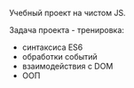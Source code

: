 Учебный проект на чистом JS.

Задача проекта - тренировка:

- синтаксиса ES6
- обработки событий
- взаимодействия с DOM
- ООП
